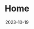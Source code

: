 ---
title: "Home"
date: 2023-10-19
lead:
  enabled: true
  heading: "Ugur Köysüren"
  description: "Software Engineering Leader & Tech Entrepreneur | Building High-Performance Teams & Scalable Systems | 8+ Years Experience in Full-Stack Development, Cloud Architecture & AI Integration"
  avatar:
    avatar_image: "ugur.png"
  show_social_media_icons: true
--- 